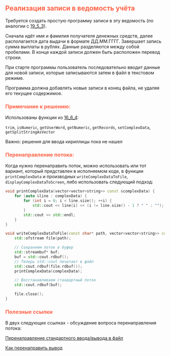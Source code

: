 ## <font color="tomato">Реализация записи в ведомость учёта</font>

Требуется создать простую программу записи в эту ведомость 
(по аналогии с [19_5_3](https://github.com/VladislavNovak/19_5_3)).

Сначала идёт имя и фамилия получателя денежных средств, далее располагается дата выдачи в формате ДД.ММ.ГГГГ. 
Завершает запись сумма выплаты в рублях. Данные разделяются между собой пробелами. 
В конце каждой записи должен быть расположен перевод строки.

При старте программы пользователь последовательно вводит данные для новой записи, 
которые записываются затем в файл в текстовом режиме. 

Программа должна добавлять новые записи в конец файла, не удаляя его текущее содержимое.

### <font color="tomato">Примечание к решению:</font>

Использованы функции из [16_6_4](https://github.com/VladislavNovak/16_6_4):

`trim`, `isNumeric`, `getUserWord`, `getNumeric`, `getRecords`, `setComplexData`, `getSplitStringAsVector`

Важно: решения для ввода кириллицы пока не нашел

### <font color="tomato">Перенаправление потока:</font>

Когда нужно перенаправить поток, можно использовать или тот вариант, 
который представлен в исполняемом коде, в функции `printComplexData` и 
производных `writeComplexDataToFile`, `displayComplexDataToScreen`, либо использовать следующий подход:

```c++
void printComplexData(vector<vector<string>> const &complexData) {
    for (auto &line : complexData) {
        for (int i = 0; i < line.size(); ++i) {
            std::cout << line[i] << (i != line.size() - 1 ? " " : "");
        }
        std::cout << std::endl;
    }
}

void writeComplexDataToFile(const char* path, vector<vector<string>> const &complexData) {
    std::ofstream file(path);

    // Сохраняем поток в буфер
    std::streambuf* buf;
    buf = std::cout.rdbuf();
    // Теперь std::cout печатает в файл
    std::cout.rdbuf(file.rdbuf());
    printComplexData(complexData);

    // Восстанавливаем стандартный поток
    std::cout.rdbuf(buf);

    file.close();
}
```

### <font color="tomato">Полезные ссылки</font>

В двух следующих ссылках - обсуждение вопроса перенаправления потока:

[Перенаправление стандартного ввода/вывода в файл](https://programmersforum.ru/showthread.php?t=80053)

[Как перенаправить вывод](https://rsdn.org/forum/cpp/2361792.hot)
